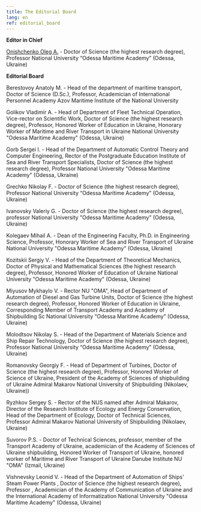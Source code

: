 ```yaml
---
title: The Editorial Board
lang: en
ref: editorial_board
---
```


**Editor in Chief**

[Onishchenko Oleg А.](colleagues/Onishchenko.html) - Doctor of Science (the highest research degree), Professor
National University “Odessa Maritime Academy” (Odessa, Ukraine)

**Editorial Board**

Berestovoy Anatoly M. - Head of the department of maritime transport, Doctor of Science (D.Sc.), Professor, Academician of International Personnel Academy
Azov Maritime Institute of the National University

Golikov Vladimir A. - Head of Department of Fleet Technical Operation, Vice-rector on Scientific Work, Doctor of Science (the highest research degree), Professor, Honored Worker of Education in Ukraine, Honorary Worker of Maritime and River Transport in Ukraine
National University "Odessa Maritime Academy" (Odessa, Ukraine)

Gorb Sergei I. - Head of the Department of Automatic Control Theory and Computer Engineering, Rector of the Postgraduate Education Institute of Sea and River Transport Specialists, Doctor of Science (the highest research degree), Professor
National University "Odessa Maritime Academy" (Odessa, Ukraine)

Grechko Nikolay F. - Doctor of Science (the highest research degree), Professor
National University “Odessa Maritime Academy” (Odessa, Ukraine)

Ivanovsky Valeriy G. - Doctor of Science (the highest research degree), professor
National University "Odessa Maritime Academy" (Odessa, Ukraine)

Kolegaev Мihail А. - Dean of the Engineering Faculty, Ph.D. in Engineering Science, Professor, Honorary Worker of Sea and River Transport of Ukraine
National University "Odessa Maritime Academy" (Odessa, Ukraine)

Kozitskii Sergіy V. - Head of the Department of Theoretical Mechanics, Doctor of Physical and Mathematical Sciences (the highest research degree), Professor, Honored Worker of Education of Ukraine
National University "Odessa Maritime Academy" (Odessa, Ukraine)

Miyusov Mykhaylo V. - Rector NU "OMA", Head of Department of Automation of Diesel and Gas Turbine Units, Doctor of Science (the highest research degree), Professor, Honored Worker of Education in Ukraine, Corresponding Member of Transport Academy and Academy of Shipbuilding Sc
National University “Odessa Maritime Academy” (Odessa, Ukraine)

Molodtsov Nikolay S. - Head of the Department of Materials Science and Ship Repair Technology, Doctor of Science (the highest research degree), Professor
National University “Odessa Maritime Academy” (Odessa, Ukraine)

Romanovsky Georgiy F. - Head of Department of Turbines, Doctor of Science (the highest research degree), Professor, Honored Worker of Science of Ukraine, President of the Academy of Sciences of shipbuilding of Ukraine
Admiral Makarov National University of Shipbuilding (Nikolaev, Ukraine))

Ryzhkov Sergey S. - Rector of the NUS named after Admiral Makarov, Director of the Research Institute of Ecology and Energy Conservation, Head of the Department of Ecology, Doctor of Technical Sciences, Professor
Admiral Makarov National University of Shipbuilding (Nikolaev, Ukraine)

Suvorov P.S. - Doctor of Technical Sciences, professor, member of the Transport Academy of Ukraine, academician of the Academy of Sciences of Ukraine shipbuilding, Honored Worker of Transport of Ukraine, honored worker of Maritime and River Transport of Ukraine
Danube Institute NU "OMA" (Izmail, Ukraine)

Vishnevsky Leonid V. - Head of the Department of Automation of Ships' Steam Power Plants , Doctor of Science (the highest research degree), Professor , Academician of the Academy of Communication of Ukraine and the International Academy of Informatization
National University "Odessa Maritime Academy" (Odessa, Ukraine)